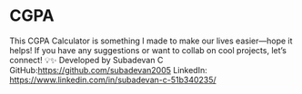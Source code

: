 # CGPA
This CGPA Calculator is something I made to make our lives easier—hope it helps! If you have any suggestions or want to collab on cool projects, let’s connect! 💡✨  Developed by Subadevan C  GitHub:https://github.com/subadevan2005 LinkedIn: https://www.linkedin.com/in/subadevan-c-51b340235/
